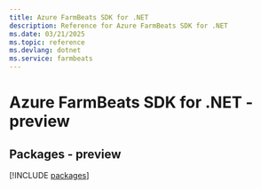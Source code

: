 ```yaml
---
title: Azure FarmBeats SDK for .NET
description: Reference for Azure FarmBeats SDK for .NET
ms.date: 03/21/2025
ms.topic: reference
ms.devlang: dotnet
ms.service: farmbeats
---
```

# Azure FarmBeats SDK for .NET - preview
## Packages - preview
[!INCLUDE [packages](farmbeats-index.md)]
